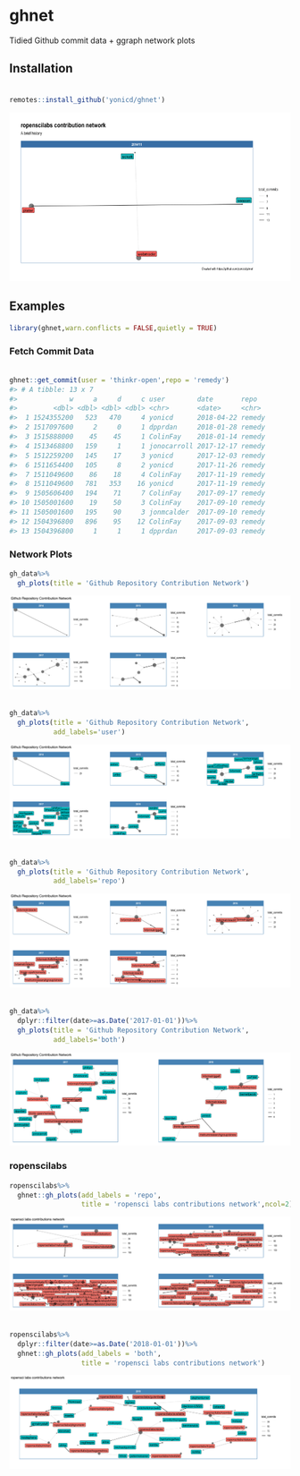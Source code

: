
<!-- README.md is generated from README.Rmd. Please edit that file -->

# ghnet

Tidied Github commit data + ggraph network plots

## Installation

``` r

remotes::install_github('yonicd/ghnet')
```

![](https://github.com/yonicd/ghnet/blob/master/animation.gif?raw=true)

## Examples

``` r
library(ghnet,warn.conflicts = FALSE,quietly = TRUE)
```

### Fetch Commit Data

``` r

ghnet::get_commit(user = 'thinkr-open',repo = 'remedy')
#> # A tibble: 13 x 7
#>             w     a     d     c user        date       repo  
#>         <dbl> <dbl> <dbl> <dbl> <chr>       <date>     <chr> 
#>  1 1524355200   523   470     4 yonicd      2018-04-22 remedy
#>  2 1517097600     2     0     1 dpprdan     2018-01-28 remedy
#>  3 1515888000    45    45     1 ColinFay    2018-01-14 remedy
#>  4 1513468800   159     1     1 jonocarroll 2017-12-17 remedy
#>  5 1512259200   145    17     3 yonicd      2017-12-03 remedy
#>  6 1511654400   105     8     2 yonicd      2017-11-26 remedy
#>  7 1511049600    86    18     4 ColinFay    2017-11-19 remedy
#>  8 1511049600   781   353    16 yonicd      2017-11-19 remedy
#>  9 1505606400   194    71     7 ColinFay    2017-09-17 remedy
#> 10 1505001600    19    50     3 ColinFay    2017-09-10 remedy
#> 11 1505001600   195    90     3 jonmcalder  2017-09-10 remedy
#> 12 1504396800   896    95    12 ColinFay    2017-09-03 remedy
#> 13 1504396800     1     1     1 dpprdan     2017-09-03 remedy
```

### Network Plots

``` r
gh_data%>%
  gh_plots(title = 'Github Repository Contribution Network')
```

![](tools/readme/README-unnamed-chunk-3-1.svg)<!-- -->

``` r

gh_data%>%
  gh_plots(title = 'Github Repository Contribution Network',
           add_labels='user')
```

![](tools/readme/README-unnamed-chunk-3-2.svg)<!-- -->

``` r

gh_data%>%
  gh_plots(title = 'Github Repository Contribution Network',
           add_labels='repo')
```

![](tools/readme/README-unnamed-chunk-3-3.svg)<!-- -->

``` r

gh_data%>%
  dplyr::filter(date>=as.Date('2017-01-01'))%>%
  gh_plots(title = 'Github Repository Contribution Network',
           add_labels='both')
```

![](tools/readme/README-unnamed-chunk-3-4.svg)<!-- -->

### ropenscilabs

``` r
ropenscilabs%>%
  ghnet::gh_plots(add_labels = 'repo',
                  title = 'ropensci labs contributions network',ncol=2)
```

![](tools/readme/README-unnamed-chunk-4-1.svg)<!-- -->

``` r

ropenscilabs%>%
  dplyr::filter(date>=as.Date('2018-01-01'))%>%
  ghnet::gh_plots(add_labels = 'both',
                  title = 'ropensci labs contributions network')
```

![](tools/readme/README-unnamed-chunk-4-2.svg)<!-- -->

